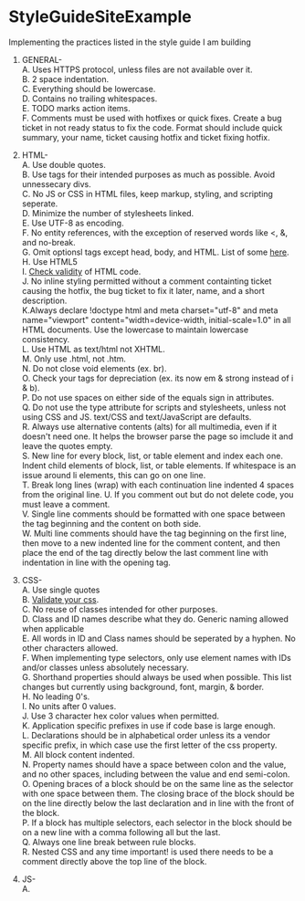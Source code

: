 # StyleGuideSiteExample
Implementing the practices listed in the style guide I am building

1. GENERAL-<br>
A. Uses HTTPS protocol, unless files are not available over it.<br>
B. 2 space indentation.<br>
C. Everything should be lowercase.<br>
D. Contains no trailing whitespaces.<br>
E. TODO marks action items.<br>
F. Comments must be used with hotfixes or quick fixes.  Create a bug ticket in not ready status to fix the code. Format should include quick summary, your name, ticket causing hotfix and ticket fixing hotfix.

2. HTML-<br>
  A. Use double quotes.<br>
  B. Use tags for their intended purposes as much as possible. Avoid unnessecary divs.<br>
  C. No JS or CSS in HTML files, keep markup, styling, and scripting seperate.<br>
  D. Minimize the number of stylesheets linked.<br>
  E. Use UTF-8 as encoding.<br>
  F. No entity references, with the exception of reserved words like <, &, and no-break.<br>
  G. Omit optionsl tags except head, body, and HTML. List of some <a href="https://meiert.com/en/blog/optional-tags-in-html-4/">here</a>.<br>
  H. Use HTML5<br>
  I. <a href="https://validator.w3.org/nu/">Check validity</a> of HTML code.<br>
  J. No inline styling permitted without a comment containting ticket causing the hotfix, the bug ticket to fix it later, name, and a short description.<br>
  K.Always declare !doctype html and meta charset="utf-8" and meta name="viewport" content="width=device-width, initial-scale=1.0" in all HTML documents. Use the lowercase to maintain lowercase consistency.<br>
  L. Use HTML as text/html not XHTML.<br>
  M. Only use .html, not .htm.<br>
  N. Do not close void elements (ex. br).<br>
  O. Check your tags for depreciation (ex. its now em & strong instead of i & b).<br>
  P. Do not use spaces on either side of the equals sign in attributes.<br>
  Q. Do not use the type attribute for scripts and stylesheets, unless not using CSS and JS. text/CSS and text/JavaScript are defaults.<br>
  R. Always use alternative contents (alts) for all multimedia, even if it doesn't need one. It helps the browser parse the page so imclude it and leave the quotes empty.<br>
  S. New line for every block, list, or table element and index each one. Indent child elements of block, list, or table elements.  If whitespace is an issue around li elements, this can go on one line.<br>
  T. Break long lines (wrap) with each continuation line indented 4 spaces from the original line.
  U. If you comment out but do not delete code, you must leave a comment.<br>
  V. Single line comments should be formatted with one space between the tag beginning and the content on both side.<br>
  W. Multi line comments should have the tag beginning on the first line, then move to a new indented line for the comment content, and then place the end of the tag directly below the last comment line with indentation in line with the opening tag.<br>

  
3. CSS-<br>
  A. Use single quotes<br>
  B. <a href="https://jigsaw.w3.org/css-validator/">Validate your css</a>.<br>
  C. No reuse of classes intended for other purposes.<br>
  D. Class and ID names describe what they do. Generic naming allowed when applicable<br>
  E. All words in ID and Class names should be seperated by a hyphen. No other characters allowed.<br>
  F. When implementing type selectors, only use element names with IDs and/or classes unless absolutely necessary.<br>
  G. Shorthand properties should always be used when possible.  This list changes but currently using background, font, margin, & border.<br>
  H. No leading 0's.<br>
  I. No units after 0 values.<br>
  J. Use 3 character hex color values when permitted.<br>
  K. Application specific prefixes in use if code base is large enough.<br>
  L. Declarations should be in alphabetical order unless its a vendor specific prefix, in which case use the first letter of the css property.<br>
  M. All block content indented.<br>
  N. Property names should have a space between colon and the value, and no other spaces, including between the value and end semi-colon.<br>
  O. Opening braces of a block should be on the same line as the selector with one space between them.  The closing brace of the block should be on the line directly below the last declaration and in line with the front of the block.<br>
  P. If a block has multiple selectors, each selector in the block should be on a new line with a comma following all but the last.<br>
  Q. Always one line break between rule blocks.<br>
  R. Nested CSS and any time important! is used there needs to be a comment directly above the top line of the block.<br>
  
4. JS-<br>
  A.
